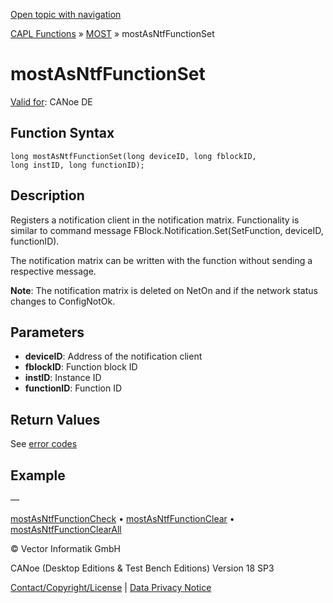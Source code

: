 [Open topic with navigation](../../../../../CANoeDEFamily.htm#Topics/CAPLFunctions/MOST/Functions/CAPLfunctionMOSTAsNTFFunctionSet.md)

[CAPL Functions](../../CAPLfunctions.md) » [MOST](../CAPLfunctionsMOSTOverview.md) » mostAsNtfFunctionSet

# mostAsNtfFunctionSet

[Valid for](../../../Shared/FeatureAvailability.md): CANoe DE

## Function Syntax

```plaintext
long mostAsNtfFunctionSet(long deviceID, long fblockID, 
long instID, long functionID);
```

## Description

Registers a notification client in the notification matrix. Functionality is similar to command message FBlock.Notification.Set(SetFunction, deviceID, functionID).

The notification matrix can be written with the function without sending a respective message.

**Note**: The notification matrix is deleted on NetOn and if the network status changes to ConfigNotOk.

## Parameters

- **deviceID**: Address of the notification client
- **fblockID**: Function block ID
- **instID**: Instance ID
- **functionID**: Function ID

## Return Values

See [error codes](../CAPLfunctionsMOSTErrorCodes.md)

## Example

—

[mostAsNtfFunctionCheck](CAPLfunctionMOSTAsNTFFunctionCheck.md) • [mostAsNtfFunctionClear](CAPLfunctionMOSTAsNTFFunctionClear.md) • [mostAsNtfFunctionClearAll](CAPLfunctionMOSTAsNTFFunctionClearAll.md)

© Vector Informatik GmbH

CANoe (Desktop Editions & Test Bench Editions) Version 18 SP3

[Contact/Copyright/License](../../../Shared/ContactCopyrightLicense.md) | [Data Privacy Notice](https://www.vector.com/int/en/company/get-info/privacy-policy/)
